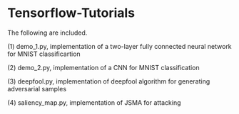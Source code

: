 # Tensorflow-Tutorials
The following are included.

(1) demo_1.py, implementation of a two-layer fully connected neural network for MNIST classificartion

(2) demo_2.py, implementation of a CNN for MNIST classification

(3) deepfool.py, implementation of deepfool algorithm for generating adversarial samples

(4) saliency_map.py, implementation of JSMA for attacking

